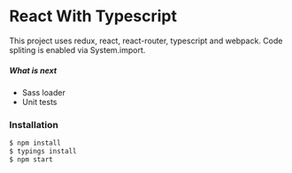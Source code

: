 # React With Typescript 

This project uses redux, react, react-router, typescript and webpack. Code spliting is enabled via System.import.

##### What is next

  - Sass loader
  - Unit tests

### Installation
```sh
$ npm install
$ typings install
$ npm start
```
